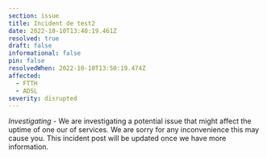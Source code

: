 ```yaml
---
section: issue
title: Incident de test2
date: 2022-10-10T13:40:19.461Z
resolved: true
draft: false
informational: false
pin: false
resolvedWhen: 2022-10-10T13:50:19.474Z
affected:
  - FTTH
  - ADSL
severity: disrupted
---
```

*Investigating* - We are investigating a potential issue that might affect the uptime of one our of services. We are sorry for any inconvenience this may cause you. This incident post will be updated once we have more information.